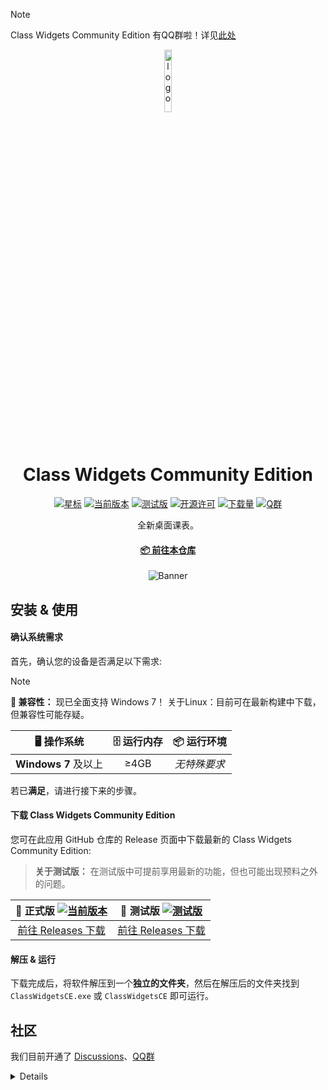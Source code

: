 > [!NOTE]
> Class Widgets Community Edition 有QQ群啦！详见[此处](#社区)

<p align="center">
  <img width="16%" align="center" src="img/favicon.png" alt="logo">
</p>
  <h1 align="center">
  Class Widgets Community Edition
</h1>

<div align="center">

[![星标](https://img.shields.io/github/stars/Class-Widgets-Community/Class-Widgets-1-Community-Edition?style=for-the-badge&color=orange&label=星标)](https://github.com/Class-Widgets-Community/Class-Widgets-1-Community-Edition)
[![当前版本](https://img.shields.io/github/v/release/Class-Widgets-Community/Class-Widgets-1-Community-Edition?style=for-the-badge&color=purple&label=当前版本)](https://github.com/Class-Widgets-Community/Class-Widgets-1-Community-Edition/releases/latest)
[![测试版](https://img.shields.io/github/v/tag/Class-Widgets-Community/Class-Widgets-1-Community-Edition?include_prereleases&label=当前测试版&color=yellow&style=for-the-badge)](https://github.com/Class-Widgets-Community/Class-Widgets-1-Community-Edition/releases)
[![开源许可](https://img.shields.io/badge/license-GPLv3-blue.svg?label=开源许可证&style=for-the-badge)](https://github.com/Class-Widgets-Community/Class-Widgets-1-Community-Edition)
[![下载量](https://img.shields.io/github/downloads/Class-Widgets-Community/Class-Widgets-1-Community-Edition/total.svg?label=下载量&color=green&style=for-the-badge)](https://github.com/Class-Widgets-Community/Class-Widgets-1-Community-Edition)
[![Q群](https://img.shields.io/badge/QQ群-659521627-blue.svg?logo=qq&color=blue&style=for-the-badge)](https://qm.qq.com/cgi-bin/qm/qr?k=leZfEvwmQEMGJa7LPLFqT5YHgIkajCJD&authKey=TPhyEltQBtd+U9DvnMtsXNJUHJKvEzKXsTouTOxzdpwroBa4mltsLFFeeUnpAcay6)

<p align="center">
 全新桌面课表。
</p>

#### [📦 前往本仓库](https://github.com/Class-Widgets-Community/Class-Widgets-1-Community-Edition)

![Banner](img/Banner.png)

<!-- #### [在 Bilibili 了解更多 >](https://www.bilibili.com/video/BV1xwW9eyEGu/) -->

</div>

<!-- > [!TIP]
> Class Widgets 现已推出 **📃官方教程** ！请在 [此处](https://www.yuque.com/rinlit/class-widgets_help/) 查看教程。 -->

## 安装 & 使用

#### 确认系统需求
首先，确认您的设备是否满足以下需求:

> [!NOTE]
> **🚧 兼容性：** 现已全面支持 Windows 7！
> 关于Linux：目前可在最新构建中下载，但兼容性可能存疑。

| **🖥️ 操作系统** | **🗄️ 运行内存** | **📦 运行环境** |
| :-----: | :-----: | :------: |
| **Windows 7** 及以上 | ≥4GB | *无特殊要求* |

若已**满足**，请进行接下来的步骤。

#### 下载 Class Widgets Community Edition
您可在此应用 GitHub 仓库的 Release 页面中下载最新的 Class Widgets Community Edition:
> **关于测试版：** 在测试版中可提前享用最新的功能，但也可能出现预料之外的问题。

|  **📃 正式版** [![当前版本](https://img.shields.io/github/v/release/Class-Widgets-Community/Class-Widgets-1-Community-Edition?style=flat-square&color=purple&label=当前版本)](https://github.com/Class-Widgets-Community/Class-Widgets-1-Community-Edition/releases/latest)  |  **🚧 测试版** [![测试版](https://img.shields.io/github/v/tag/Class-Widgets-Community/Class-Widgets-1-Community-Edition?include_prereleases&label=当前测试版&color=yellow&style=flat-square)](https://github.com/Class-Widgets-Community/Class-Widgets-1-Community-Edition/releases)  |
| :------------------------------: | :------------------------------: |
| [前往 Releases 下载](https://github.com/Class-Widgets-Community/Class-Widgets-1-Community-Edition/releases) | [前往 Releases 下载](https://github.com/Class-Widgets-Community/Class-Widgets-1-Community-Edition/releases) |

<!-- > [!WARNING]
> 若您无法直接从 GitHub 下载，也可从国内的[网盘镜像](https://www.123pan.com/s/DCyBTd-RAnxH?)中下载
> 
> *网盘密码：RL23* -->

#### 解压 & 运行
下载完成后，将软件解压到一个**独立的文件夹**，然后在解压后的文件夹找到 `ClassWidgetsCE.exe` 或 `ClassWidgetsCE` 即可运行。

## 社区
我们目前开通了 [Discussions](https://github.com/orgs/Class-Widgets-Community/discussions)、[QQ群](https://qm.qq.com/cgi-bin/qm/qr?k=leZfEvwmQEMGJa7LPLFqT5YHgIkajCJD&authKey=TPhyEltQBtd+U9DvnMtsXNJUHJKvEzKXsTouTOxzdpwroBa4mltsLFFeeUnpAcay)
<details>
<!-- <summary><b>查看Q群二维码</b></summary>
<img src="" alt="Q群二维码">
</details> -->

### 之后的操作可参阅[官方文档]()。
